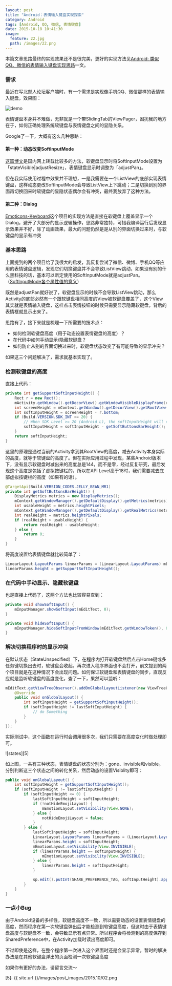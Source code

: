 ```yaml
---
layout: post
title: "Android：表情输入键盘实现探索"
category: Android
tags: [Android, QQ, 微信, 表情键盘]
date: 2015-10-18 10:41:30
image:
  feature: 22.jpg
  path: /images/22.png
---
```


本篇文章思路最终的实现效果还不是很完美，更好的实现方法见[Android: 类似QQ、微信的表情输入键盘实现思路](/2015/12/11/01)一文。

### 需求

最近在写北邮人论坛客户端时，有一个需求是实现像手机QQ、微信那样的表情输入键盘，效果图：

![demo][1]

表情键盘本身并不难做，无非就是一个带SlidingTab的ViewPager，困扰我的地方在于，如何正确处理系统软键盘与表情键盘之间的显隐关系。

Google了一下，大概有这么几种思路：

#### 第一种：动态改变SoftInputMode

[这篇博文][2]是国内网上转载比较多的方法，软键盘显示时将SoftInputMode设置为「stateVisible\|adjustResize」，表情键盘显示时调整为「adjustPan」。

但在我实际使用过程中效果并不理想，一是我需要在一个ListView的底部实现表情键盘，这样动态更改SoftInputMode会导致ListView上下跳动；二是切换到别的界面再切换回来时软键盘的显隐状态偶尔会有冲突，最终我放弃了这种方法。

#### 第二种：Dialog

[Emoticons-Keyboard][3]这个项目的实现方法是直接在软键盘上覆盖显示一个Dialog，避开了大部分的显示逻辑操作，思路非常独特，可惜我编译运行后发现显示效果并不好，除了动画效果，最大的问题仍然是是从别的界面切换过来时，与软键盘的显示有冲突

### 基本思路

上面提到的两个项目给了我很大的启发，我反复尝试了微信、微博、手机QQ等应用的表情键盘逻辑，发现它们切换键盘并不会导致ListView跳动，如果没有别的什么黑科技的话，基本可以断定使用的SoftInputMode就是adjustPan。（[SoftInputMode各个属性值的意义][4]）

既然是adjustPan就好说了，软键盘显示的时候不会导致ListView跳动，那么Activity的底部必然有一个跟软键盘相同高度的View被软键盘覆盖了，这个View其实就是表情输入键盘，这样点击表情按钮的时候只需要显示隐藏软键盘，背后的表情框就显示出来了。

思路有了，接下来就是梳理一下所需要的技术点：

- 如何检测软键盘高度（用于动态设置表情键盘的高度）？
- 在代码中如何手动显示/隐藏软键盘？
- 如何防止从别的界面切换过来时，软键盘状态改变了有可能导致的显示冲突？

如果这三个问题解决了，需求就基本实现了。

### 检测软键盘的高度

直接上代码：

```java
private int getSupportSoftInputHeight() {
    Rect r = new Rect();
    mActivity.getWindow().getDecorView().getWindowVisibleDisplayFrame(r);
    int screenHeight = mContext.getWindow().getDecorView().getRootView().getHeight();
    int softInputHeight = screenHeight - r.bottom;
    if (Build.VERSION.SDK_INT >= 20) {
        // When SDK Level >= 20 (Android L), the softInputHeight will contain the height of softButtonsBar (if has)
        softInputHeight = softInputHeight - getSoftButtonsBarHeight();
    }
    return softInputHeight;
}
```

这里的原理是通过当前的Activity拿到其RootView的高度，减去Activity本身实际的高度，就等于软键盘的高度了。但在实际应用过程中发现，某些Android版本下，没有显示软键盘时减出来的高度总是144，而不是零，经过反复研究，最后发现这个高度是包括了虚拟按键栏的，所以在API Level高于18时，我们需要减去底部虚拟按键栏的高度（如果有的话）。

```java
@TargetApi(Build.VERSION_CODES.JELLY_BEAN_MR1)
private int getSoftButtonsBarHeight() {
    DisplayMetrics metrics = new DisplayMetrics();
    mContext.getWindowManager().getDefaultDisplay().getMetrics(metrics);
    int usableHeight = metrics.heightPixels;
    mContext.getWindowManager().getDefaultDisplay().getRealMetrics(metrics);
    int realHeight = metrics.heightPixels;
    if (realHeight > usableHeight) {
        return realHeight - usableHeight;
    } else {
        return 0;
    }
}
```

将高度设置给表情键盘就比较简单了：

```java
LinearLayout.LayoutParams linearParams = (LinearLayout.LayoutParams) mEmotionLayout.getLayoutParams();
linearParams.height = getSupportSoftInputHeight();
```

### 在代码中手动显示、隐藏软键盘

也是直接上代码了，这两个方法也比较容易查到：

```java
private void showSoftInput() {
    mInputManager.showSoftInput(mEditText, 0);
}

private void hideSoftInput() {
    mInputManager.hideSoftInputFromWindow(mEditText.getWindowToken(), 0);
}
```

### 解决切换程序时的显示冲突

在默认状态（StateUnspecified）下，在程序内打开软键盘然后点击Home键或多任务键切换出去时，软键盘会收起。再次进入程序界面也不会打开，前文提到的两个项目就是在这种情况下会出现问题。如何保证软键盘和表情键盘的同步，直观反应就是监听软键盘的高度变化，查了一下，果然可以监听：

```java
mEditText.getViewTreeObserver().addOnGlobalLayoutListener(new ViewTreeObserver.OnGlobalLayoutListener() {
    @Override
    public void onGlobalLayout() {
        int softInputHeight = getSupportSoftInputHeight();
        if (softInputHeight != lastSoftInputHeight) {
            // do Something
        }
    }
});
```

实际测试中，这个函数在运行时会调用很多次，我们只需要在高度变化时做处理即可。

![states][5]

如上图，一共有三种状态，表情键盘的状态分别为：gone、invisible和visible。分别判断这三个状态之间的转化关系，然后动态的设置Visiblity即可：

```java
public void onGlobalLayout() {
    int softInputHeight = getSupportSoftInputHeight();
    if (softInputHeight != lastSoftInputHeight) {
        if (softInputHeight <= 0) {
            lastSoftInputHeight = softInputHeight;
            if (!notHideEmojiLayout) {
                mEmotionLayout.setVisibility(View.GONE);
            } else {
                notHideEmojiLayout = false;
            }
        } else {
            lastSoftInputHeight = softInputHeight;
            LinearLayout.LayoutParams linearParams = (LinearLayout.LayoutParams) mEmotionLayout.getLayoutParams();
            linearParams.height = softInputHeight;
            mEmotionLayout.setVisibility(View.INVISIBLE);
            if (linearParams.height == softInputHeight) {
                mEmotionLayout.setVisibility(View.INVISIBLE);
            } else {
                linearParams.height = softInputHeight;
            }

            sp.edit().putInt(SHARE_PREFERENCE_TAG, softInputHeight).apply();
        }
    }
}
```

### 一点小Bug

由于Android设备的多样性，软键盘高度不一致，所以需要动态的设置表情键盘的高度，然而程序在第一次软键盘弹出后才能检测到软键盘高度，但这时由于表情键盘高度与软键盘不一致，会导致显示有点异常。所以程序会将检测到的高度保存到SharedPreference中，在Activity加载时读出高度即可。

不过即使是这样，在整个程序第一次进入这个界面时还是会显示异常，暂时的解决办法是在其他软键盘弹出的页面检测一次软键盘高度

如果你有更好的办法，请留言交流～

[1]: https://github.com/dss886/Android-EmotionInputDetector/raw/master/01.gif
[2]: http://www.tuicool.com/articles/MJZ7ry
[3]: https://github.com/chiragjain/Emoticons-Keyboard
[4]: http://blog.csdn.net/qeqeqe236/article/details/8108488
[5]: {{ site.url }}/images/post_images/2015.10/02.png
